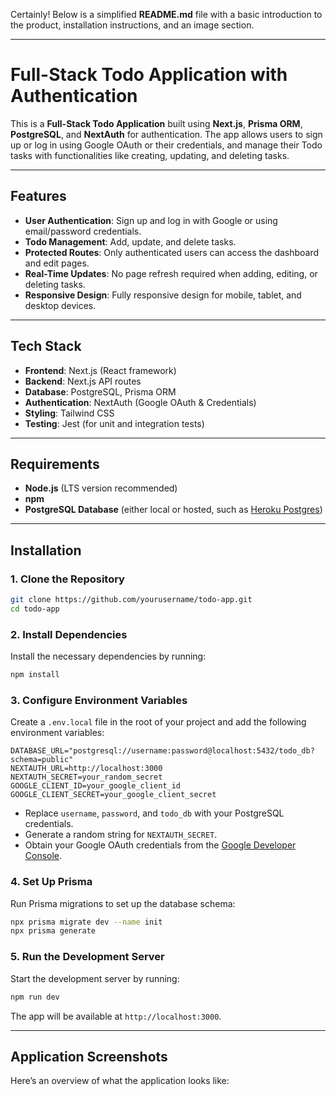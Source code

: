 Certainly! Below is a simplified **README.md** file with a basic introduction to the product, installation instructions, and an image section.

---

# Full-Stack Todo Application with Authentication

This is a **Full-Stack Todo Application** built using **Next.js**, **Prisma ORM**, **PostgreSQL**, and **NextAuth** for authentication. The app allows users to sign up or log in using Google OAuth or their credentials, and manage their Todo tasks with functionalities like creating, updating, and deleting tasks.

---

## Features

- **User Authentication**: Sign up and log in with Google or using email/password credentials.
- **Todo Management**: Add, update, and delete tasks.
- **Protected Routes**: Only authenticated users can access the dashboard and edit pages.
- **Real-Time Updates**: No page refresh required when adding, editing, or deleting tasks.
- **Responsive Design**: Fully responsive design for mobile, tablet, and desktop devices.

---

## Tech Stack

- **Frontend**: Next.js (React framework)
- **Backend**: Next.js API routes
- **Database**: PostgreSQL, Prisma ORM
- **Authentication**: NextAuth (Google OAuth & Credentials)
- **Styling**: Tailwind CSS
- **Testing**: Jest (for unit and integration tests)

---

## Requirements

- **Node.js** (LTS version recommended)
- **npm**
- **PostgreSQL Database** (either local or hosted, such as [Heroku Postgres](https://www.heroku.com/postgres))

---

## Installation

### 1. Clone the Repository

```bash
git clone https://github.com/yourusername/todo-app.git
cd todo-app
```

### 2. Install Dependencies

Install the necessary dependencies by running:

```bash
npm install
```

### 3. Configure Environment Variables

Create a `.env.local` file in the root of your project and add the following environment variables:

```env
DATABASE_URL="postgresql://username:password@localhost:5432/todo_db?schema=public"
NEXTAUTH_URL=http://localhost:3000
NEXTAUTH_SECRET=your_random_secret
GOOGLE_CLIENT_ID=your_google_client_id
GOOGLE_CLIENT_SECRET=your_google_client_secret
```

- Replace `username`, `password`, and `todo_db` with your PostgreSQL credentials.
- Generate a random string for `NEXTAUTH_SECRET`.
- Obtain your Google OAuth credentials from the [Google Developer Console](https://console.developers.google.com/).

### 4. Set Up Prisma

Run Prisma migrations to set up the database schema:

```bash
npx prisma migrate dev --name init
npx prisma generate
```

### 5. Run the Development Server

Start the development server by running:

```bash
npm run dev
```

The app will be available at `http://localhost:3000`.

---

## Application Screenshots

Here’s an overview of what the application looks like:
